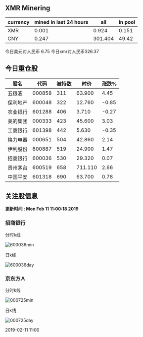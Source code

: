## XMR Minering

|currency|mined in last 24 hours|all|in pool|
|---|---|---|---|
|XMR|0.001|0.924|0.151|
|CNY|0.247|301.404|49.42|

今日美元对人民币 6.75	今日xmr对人民币326.37


## 今日重仓股 

|股名|代码|被持数|时价|涨跌%|
|---|---|---|---|---|
|五粮液|000858|311|63.900|4.45|
|保利地产|600048|322|12.760|-0.85|
|农业银行|601288|406|3.710|-0.27|
|美的集团|000333|423|45.600|3.03|
|工商银行|601398|442|5.630|-0.35|
|格力电器|000651|504|42.860|2.14|
|伊利股份|600887|519|24.900|1.47|
|招商银行|600036|530|29.320|0.07|
|贵州茅台|600519|658|711.110|2.66|
|中国平安|601318|690|63.700|0.78|

## 关注股信息
**更新时间 : Mon Feb 11 11:00:18 2019**
### 招商银行 
分时k线

![600036min](http://image.sinajs.cn/newchart/min/n/sh600036.gif)

日k线

![600036day](http://image.sinajs.cn/newchart/daily/n/sh600036.gif)

### 京东方Ａ 
分时k线

![000725min](http://image.sinajs.cn/newchart/min/n/sz000725.gif)

日k线

![000725day](http://image.sinajs.cn/newchart/daily/n/sz000725.gif)

2019-02-11 11:00